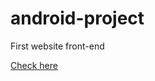 # android-project
First website front-end

<a href="https://filipedeabraga.github.io/android-project">Check here</a>
